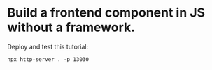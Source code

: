 # Build a frontend component in JS without a framework.

Deploy and test this tutorial:

```
npx http-server . -p 13030
```
